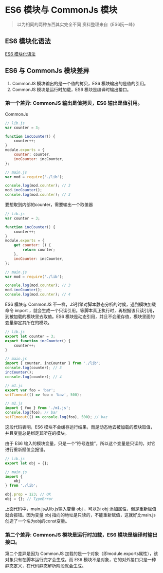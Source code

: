 <!--
Created: Fri May 08 2020 09:35:15 GMT+0800 (中国标准时间)
Modified: Fri May 08 2020 09:57:31 GMT+0800 (中国标准时间)
-->
<!--Tag: ES6, js -->

# ES6 模块与 CommonJs 模块



> 以为相同的两种东西其实完全不同
> 资料整理来自《ES6阮一峰》

## ES6 模块化语法
[ES6 模块化语法](https://es6.ruanyifeng.com/#docs/module)
## ES6 与 CommonJs 模块差异

1. CommonJS 模块输出的是一个值的拷贝，ES6 模块输出的是值的引用。
2. CommonJS 模块是运行时加载，ES6 模块是编译时输出接口。



### 第一个差异: CommonJS 输出是值拷贝，ES6 输出是值引用。

CommonJs

``` js
// lib.js
var counter = 3;

function incCounter() {
    counter++;
}
module.exports = {
    counter: counter,
    incCounter: incCounter,
};

// main.js
var mod = require('./lib');

console.log(mod.counter); // 3
mod.incCounter();
console.log(mod.counter); // 3
```

要想取到内部的counter，需要输出一个取值器

``` js
// lib.js
var counter = 3;

function incCounter() {
    counter++;
}
module.exports = {
    get counter: () {
        return counter;
    },
    incCounter: incCounter,
};

// main.js
var mod = require('./lib');

console.log(mod.counter); // 3
mod.incCounter();
console.log(mod.counter); // 4
```

ES6 模块与 CommonJS 不一样，JS引擎对脚本静态分析的时候，遇到模块加载命令 import ，就会生成一个只读引用。等脚本真正执行时，再根据该只读引用，到被加载的模块里去取值。ES6 模块是动态引用，并且不会缓存值，模块里面的变量绑定其所在的模块。

``` js
// lib.js
export let counter = 3;
export function incCounter() {
    counter++;
}

// main.js
import { counter, incCounter } from './lib';
console.log(counter); // 3
incCounter();
console.log(counter); // 4
```

``` js
// m1.js
export var foo = 'bar';
setTimeout(() => foo = 'baz', 500);

// m2.js
import { foo } from './m1.js';
console.log(foo); // bar
setTimeout(() => console.log(foo), 500); // baz
```

这段代码表明，ES6 模块不会缓存运行结果，而是动态地去被加载的模块取值，并且变量总是绑定其所在的模块。

由于 ES6 输入的模块变量，只是一个“符号连接”，所以这个变量是只读的，对它进行重新赋值会报错。

``` js
// lib.js
export let obj = {};

// main.js
import {
    obj
} from './lib';

obj.prop = 123; // OK
obj = {}; // TypeError
```

上面代码中，main.js从lib.js输入变量 obj ，可以对 obj 添加属性，但是重新赋值就会报错。因为变量 obj 指向的地址是只读的，不能重新赋值，这就好比main.js创造了一个名为obj的const变量。

### 第二个差异: CommonJS 模块是运行时加载，ES6 模块是编译时输出接口。

第二个差异是因为 CommonJS 加载的是一个对象（即module.exports属性），该对象只有在脚本运行完才会生成。而 ES6 模块不是对象，它的对外接口只是一种静态定义，在代码静态解析阶段就会生成。